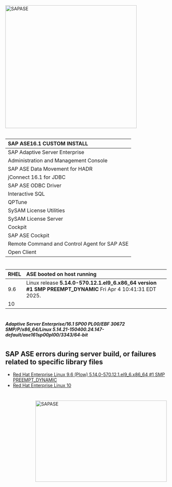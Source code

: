 <img width="410" height="384" alt="SAPASE" src="https://github.com/user-attachments/assets/5e3236b0-ef08-4740-a64e-910893bf400c" />

######
|SAP ASE16.1 CUSTOM INSTALL|
|:-------------------------|
|SAP Adaptive Server Enterprise|
|Administration and Management Console|
|SAP ASE Data Movement for HADR|
|jConnect 16.1 for JDBC|
|SAP ASE ODBC Driver|
|Interactive SQL|
|QPTune|
|SySAM License Utilities|
|SySAM License Server|
|Cockpit|
|SAP ASE Cockpit|
|Remote Command and Control Agent for SAP ASE|
|Open Client|

#
|RHEL|ASE booted on host running|
|:---|:---------|
|9.6|Linux release __5.14.0-570.12.1.el9_6.x86_64 version #1 SMP PREEMPT_DYNAMIC__ Fri Apr 4 10:41:31 EDT 2025.|
|10||

#
##### Adaptive Server Enterprise/16.1 SP00 PL00/EBF 30672 SMP/P/x86_64/Linux 5.14.21-150400.24.147-default/ase161sp00pl00/3343/64-bit





#
## SAP ASE errors during server build, or failures related to specific library files
- [Red Hat Enterprise Linux 9.6 (Plow) 5.14.0-570.12.1.el9_6.x86_64 #1 SMP PREEMPT_DYNAMIC](https://github.com/andreshermoso/sap/tree/main/sap-ase-16-install-rhel/sap-ase-161-install-rhel9)
- [Red Hat Enterprise Linux 10]()
#
<img align="right" width="410" height="254" alt="SAPASE" src="https://github.com/user-attachments/assets/5e3236b0-ef08-4740-a64e-910893bf400c" />
